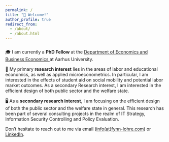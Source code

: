 ```yaml
---
permalink: /
title: "👋 Welcome!"
author_profile: true
redirect_from: 
  - /about/
  - /about.html
---
```


<!-- Add vertical space -->
<p style="margin-bottom: 25px;"></p>

🎓 I am currently a **PhD Fellow** at the [Department of Economics and Business Economics ](https://econ.au.dk/) at Aarhus University. 

📖 My primary **research interest** lies in the areas of labor and educational economics, as well as applied microeconometrics. In particular, I am interested in the effects of student aid on social mobility and potential labor market outcomes. As a secondary Research interest, I am interested in the efficient design of both public sector and the welfare state.

🖥️ As a **secondary research interest**, I am focusing on the efficient design of both the public sector and the welfare state in general. This research has been part of several consulting projects in the realm of IT Strategy, Information Security Controlling and Policy Evaluation.

Don’t hesitate to reach out to me via email ([info(at)fynn-lohre.com](mailto:info@fynn-lohre.com)) or [LinkedIn](www.linkedin.com/in/fynn-lohre).
